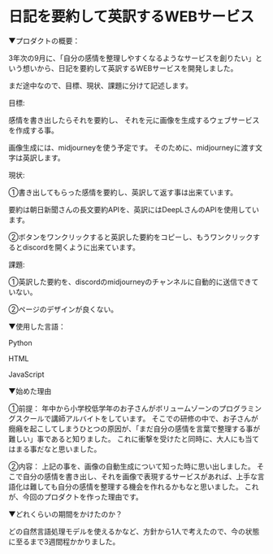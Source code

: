 # 日記を要約して英訳するWEBサービス


▼プロダクトの概要：

3年次の9月に、「自分の感情を整理しやすくなるようなサービスを創りたい」という想いから、日記を要約して英訳するWEBサービスを開発しました。

まだ途中なので、目標、現状、課題に分けて記述します。 

目標:

感情を書き出したらそれを要約し、 それを元に画像を生成するウェブサービスを作成する事。

画像生成には、midjourneyを使う予定です。 そのために、midjourneyに渡す文字は英訳します。

現状:

①書き出してもらった感情を要約し、英訳して返す事は出来ています。

要約は朝日新聞さんの長文要約APIを、英訳にはDeepLさんのAPIを使用しています。

②ボタンをワンクリックすると英訳した要約をコピーし、もうワンクリックするとdiscordを開くように出来ています。


課題:

①英訳した要約を、discordのmidjourneyのチャンネルに自動的に送信できていない。 

②ページのデザインが良くない。


▼使用した言語：

Python 

HTML

JavaScript

▼始めた理由

①前提：
年中から小学校低学年のお子さんがボリュームゾーンのプログラミングスクールで講師アルバイトをしています。 
そこでの研修の中で、お子さんが癇癪を起こしてしまうひとつの原因が、「まだ自分の感情を言葉で整理する事が難しい」事であると知りました。 これに衝撃を受けたと同時に、大人にも当てはまる事だなと思いました。 

②内容：
上記の事を、画像の自動生成について知った時に思い出しました。 そこで自分の感情を書き出し、それを画像で表現するサービスがあれば、上手な言語化は難しても自分の感情を整理する機会を作れるかもなと思いました。 これが、今回のプロダクトを作った理由です。

▼どれくらいの期間をかけたのか？

 どの自然言語処理モデルを使えるかなど、方針から1人で考えたので、今の状態に至るまで3週間程かかりました。
